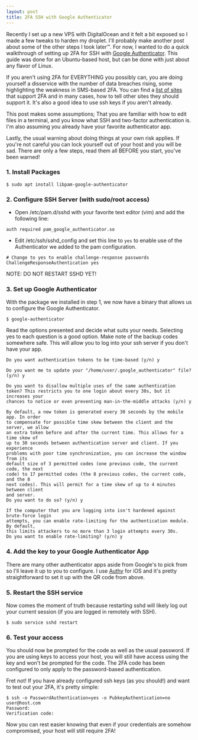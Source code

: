 ```yaml
---
layout: post
title: 2FA SSH with Google Authenticator
---
```


Recently I set up a new VPS with DigitalOcean and it felt a bit exposed so I made a few tweaks to harden my droplet.  I'll probably make another post about some of the other steps I took later™.  For now, I wanted to do a quick walkthrough of setting up 2FA for SSH with [Google Authenticator](https://en.wikipedia.org/wiki/Google_Authenticator).  This guide was done for an Ubuntu-based host, but can be done with just about any flavor of Linux.

If you aren't using 2FA for EVERYTHING you possibly can, you are doing yourself a disservice with the number of data breaches rising, some highlighting the weakness in SMS-based 2FA.  You can find a [list of sites](https://twofactorauth.org/) that support 2FA and in many cases, how to tell other sites they should support it.  It's also a good idea to use ssh keys if you aren't already.

This post makes some assumptions; That you are familiar with how to edit files in a terminal, and you know what SSH and two-factor authentication is.  I'm also assuming you already have your favorite authenticator app.

Lastly, the usual warning about doing things at your own risk applies.  If you're not careful you can lock yourself out of your host and you will be sad.  There are only a few steps, read them all BEFORE you start, you've been warned! 

### 1. Install Packages

```
$ sudo apt install libpam-google-authenticator
```

### 2. Configure SSH Server (with sudo/root access)

- Open /etc/pam.d/sshd with your favorite text editor (vim) and add the following line:

```
auth required pam_google_authenticator.so
```

-  Edit /etc/ssh/sshd_config and set this line to `yes` to enable use of the Authenticator we added to the pam configuration.

```
# Change to yes to enable challenge-response passwords
ChallengeResponseAuthentication yes
```

NOTE: DO NOT RESTART SSHD YET!

### 3. Set up Google Authenticator

With the package we installed in step 1, we now have a binary that allows us to configure the Google Authenticator.

```
$ google-authenticator
```

Read the options presented and decide what suits your needs. Selecting yes to each question is a good option.  Make note of the backup codes somewhere safe. This will allow you to log into your ssh server if you don't have your app.

```
Do you want authentication tokens to be time-based (y/n) y

Do you want me to update your "/home/user/.google_authenticator" file? (y/n) y

Do you want to disallow multiple uses of the same authentication
token? This restricts you to one login about every 30s, but it increases your
chances to notice or even preventing man-in-the-middle attacks (y/n) y

By default, a new token is generated every 30 seconds by the mobile app. In order
to compensate for possible time skew between the client and the server, we allow
an extra token before and after the current time. This allows for a time skew of 
up to 30 seconds between authentication server and client. If you experience
problems with poor time synchronization, you can increase the window from its
default size of 3 permitted codes (one previous code, the current code, the next
code) to 17 permitted codes (the 8 previous codes, the current code, and the 8 
next codes). This will permit for a time skew of up to 4 minutes between client 
and server.
Do you want to do so? (y/n) y

If the computer that you are logging into isn't hardened against brute-force login
attempts, you can enable rate-limiting for the authentication module. By default, 
this limits attackers to no more than 3 login attempts every 30s. 
Do you want to enable rate-limiting? (y/n) y
```

### 4. Add the key to your Google Authenticator App

There are many other authenticator apps aside from Google's to pick from so I'll leave it up to you to configure.  I use [Authy](https://itunes.apple.com/us/app/authy/id494168017?mt=8) for iOS and it's pretty straightforward to set it up with the QR code from above.

### 5. Restart the SSH service 

Now comes the moment of truth because restarting sshd will likely log out your current session (if you are logged in remotely with SSH).

```
$ sudo service sshd restart
```

### 6. Test your access

You should now be prompted for the code as well as the usual password. If you are using keys to access your host, you will still have access using the key and won't be prompted for the code. The 2FA code has been configured to only apply to the password-based authentication.

Fret not! If you have already configured ssh keys (as you should!) and want to test out your 2FA, it's pretty simple:

```
$ ssh -o PasswordAuthentication=yes -o PubkeyAuthentication=no user@host.com
Password:
Verification code:
```

Now you can rest easier knowing that even if your credentials are somehow compromised, your host will still require 2FA!